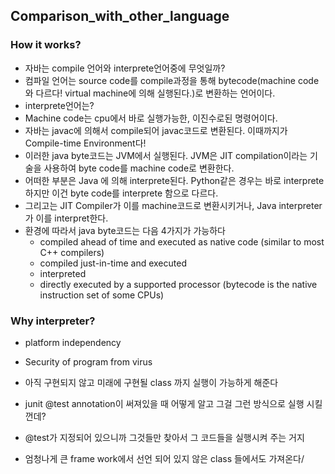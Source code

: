 ## Comparison_with_other_language

### How it works?
- 자바는 compile 언어와 interprete언어중에 무엇일까?
- 컴파일 언어는 source code를 compile과정을 통해 bytecode(machine code와 다르다! virtual machine에 의해 실행된다.)로 변환하는 언어이다.
- interprete언어는?
- Machine code는 cpu에서 바로 실행가능한, 이진수로된 명령어이다.
- 자바는 javac에 의해서 compile되어 javac코드로 변환된다. 이때까지가 Compile-time Environment다! 
- 이러한 java byte코드는 JVM에서 실행된다. JVM은 JIT compilation이라는 기술을 사용하여 byte code를 machine code로 변환한다.
- 어떠한 부분은 Java 에 의해 interprete된다. Python같은 경우는 바로 interprete하지만 이건 byte code를 interprete 함으로 다르다.
- 그리고는 JIT Compiler가 이를 machine코드로 변환시키거나, Java interpreter가 이를 interpret한다. 
- 환경에 따라서 java byte코드는 다음 4가지가 가능하다
  - compiled ahead of time and executed as native code (similar to most C++ compilers)
  - compiled just-in-time and executed
  - interpreted
  - directly executed by a supported processor (bytecode is the native instruction set of some CPUs)
### Why interpreter?
- platform independency
- Security of program from virus


- 아직 구현되지 않고 미래에 구현될 class 까지 실행이 가능하게 해준다
- junit @test annotation이 써져있을 때 어떻게 알고 그걸 그런 방식으로 실행 시킬껀데?
- @test가 지정되어 있으니까 그것들만 찾아서 그 코드들을 실행시켜 주는 거지
- 엄청나게 큰 frame work에서 선언 되어 있지 않은 class 들에서도 가져온다/
